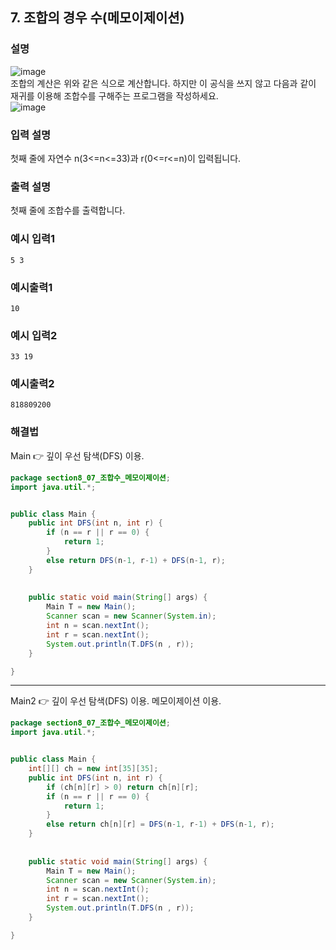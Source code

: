 ## 7. 조합의 경우 수(메모이제이션)    
  
### 설명  
![image](https://github.com/han-tomas/HTJ_AlgorithmStudy/assets/124488773/5d4491d2-9399-4cc4-ba05-a8687407a93a)  
조합의 계산은 위와 같은 식으로 계산합니다. 하지만 이 공식을 쓰지 않고 다음과 같이  
재귀를 이용해 조합수를 구해주는 프로그램을 작성하세요.  
![image](https://github.com/han-tomas/HTJ_AlgorithmStudy/assets/124488773/6a61b321-9c6a-414f-be78-fd4d8695cfb4)  
  
    
### 입력 설명  
첫째 줄에 자연수 n(3<=n<=33)과 r(0<=r<=n)이 입력됩니다.  
  
### 출력 설명  
첫째 줄에 조합수를 출력합니다.  
  
### 예시 입력1  
```
5 3
```  
   
### 예시출력1  
```
10
```   
  
### 예시 입력2  
```
33 19
```  
  
### 예시출력2  
```
818809200
```   
  
### 해결법  
Main 👉 깊이 우선 탐색(DFS) 이용.  
  
```java
package section8_07_조합수_메모이제이션;
import java.util.*;


public class Main {	
	public int DFS(int n, int r) {
		if (n == r || r == 0) {
			return 1;
		}
		else return DFS(n-1, r-1) + DFS(n-1, r);
	}
	
	
	public static void main(String[] args) {
		Main T = new Main();
		Scanner scan = new Scanner(System.in);
		int n = scan.nextInt();
		int r = scan.nextInt();
		System.out.println(T.DFS(n , r));
	}

}

```  
  
---  
Main2 👉 깊이 우선 탐색(DFS) 이용. 메모이제이션 이용.  
  
```java
package section8_07_조합수_메모이제이션;
import java.util.*;


public class Main {	
	int[][] ch = new int[35][35];
	public int DFS(int n, int r) {
		if (ch[n][r] > 0) return ch[n][r];
		if (n == r || r == 0) {
			return 1;
		}
		else return ch[n][r] = DFS(n-1, r-1) + DFS(n-1, r);
	}
	
	
	public static void main(String[] args) {
		Main T = new Main();
		Scanner scan = new Scanner(System.in);
		int n = scan.nextInt();
		int r = scan.nextInt();
		System.out.println(T.DFS(n , r));
	}

}

```
